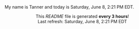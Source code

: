My name is Tanner and today is Saturday, June 8, 2:21 PM EDT.

<p align="center">This <i>README</i> file is generated <b>every 3 hours</b>!</br>Last refresh: Saturday, June 8, 2:21 PM EDT<br /></p>
